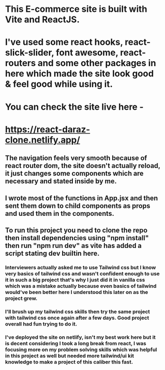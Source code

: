 # This E-commerce site is built with Vite and ReactJS.
# I've used some react hooks, react-slick-slider, font awesome, react-routers and some other packages in here which made the site look good & feel good while using it.
# You can check the site live here - 
# https://react-daraz-clone.netlify.app/
## The navigation feels very smooth because of react router dom, the site doesn't actually reload, it just changes some components which are necessary and stated inside by me.
## I wrote most of the functions in App.jsx and then sent them down to child components as props and used them in the components.
## To run this project you need to clone the repo then install dependencies using "npm install" then run "npm run dev" as vite has added a script stating dev builtin here.
### Interviewers actually asked me to use Tailwind css but I know very basics of tailwind css and wasn't confident enough to use it in such a big project that's why I just did it in vanilla css which was a mistake actually because even basics of tailwind would've been better here I understood this later on as the project grew.
### I'll brush up my tailwind css skills then try the same project with tailwind css once again after a few days. Good project overall had fun trying to do it.
### I've deployed the site on netlify, isn't my best work here but it is decent considering I took a long break from react, I was focusing more on my problem solving skills which was helpful in this project as well but needed more tailwind/ui kit knowledge to make a project of this caliber this fast.
